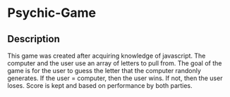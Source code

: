 # Psychic-Game

## Description
This game was created after acquiring knowledge of javascript. The computer and the user use an array of letters to pull from. The goal of the game is for the user to guess the letter that the computer randonly generates. If the user = computer, then the user wins. If not, then the user loses. Score is kept and based on performance by both parties.